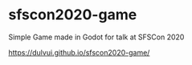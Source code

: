 # sfscon2020-game
Simple Game made in Godot for talk at SFSCon 2020

 https://dulvui.github.io/sfscon2020-game/
